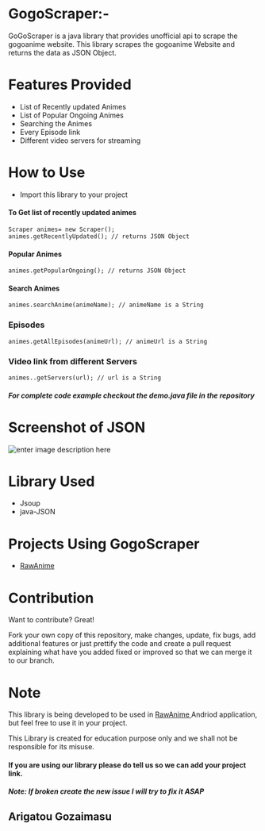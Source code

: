# GogoScraper:-
   
GoGoScraper is a java library that provides unofficial api to scrape the gogoanime website. This library scrapes the gogoanime Website and returns the data as JSON Object.

# Features Provided

 - List of Recently updated Animes
 - List of Popular Ongoing Animes
 - Searching the Animes
 - Every Episode link 
 - Different video servers for streaming
 
 # How to Use
 - Import this library to your project 

#### To  Get list of recently updated animes
```
Scraper animes= new Scraper();
animes.getRecentlyUpdated(); // returns JSON Object
  ``` 
   
  #### Popular Animes
  ```
animes.getPopularOngoing(); // returns JSON Object
```

#### Search Animes
```
animes.searchAnime(animeName); // animeName is a String
```

### Episodes

```
animes.getAllEpisodes(animeUrl); // animeUrl is a String
```

### Video link from different Servers

```
animes..getServers(url); // url is a String
```

##### For  complete code example checkout the demo.java file in the repository

# Screenshot of JSON
![enter image description here](https://user-images.githubusercontent.com/25636146/48275506-a83cf180-e46b-11e8-9263-52fcba01b560.png)

# Library Used
- Jsoup
- java-JSON 

# Projects Using GogoScraper
- [RawAnime](https://github.com/Rawkush/RawAnime)

# Contribution 

Want to contribute? Great!

Fork your own copy of this repository, make changes, update, fix bugs, add additional features or just prettify the code and create a pull request explaining what have you added fixed or improved so that we can merge it to our branch.


#  Note

This library is being developed to be used in [RawAnime ](https://github.com/Rawkush/RawAnime)  Andriod application, but feel free to use it in your project. 

This Library is created for education purpose only and we shall not be responsible for its misuse.

#### If you are using our library please do tell us so we can add your project link.

##### Note: If broken create the new issue I will try to fix it ASAP

## Arigatou Gozaimasu
